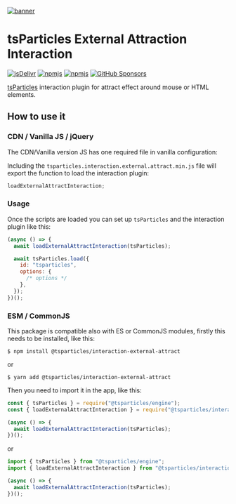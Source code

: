 [![banner](https://particles.js.org/images/banner2.png)](https://particles.js.org)

# tsParticles External Attraction Interaction

[![jsDelivr](https://data.jsdelivr.com/v1/package/npm/@tsparticles/interaction-external-attract/badge)](https://www.jsdelivr.com/package/npm/@tsparticles/interaction-external-attract)
[![npmjs](https://badge.fury.io/js/@tsparticles/interaction-external-attract.svg)](https://www.npmjs.com/package/@tsparticles/interaction-external-attract)
[![npmjs](https://img.shields.io/npm/dt/@tsparticles/interaction-external-attract)](https://www.npmjs.com/package/@tsparticles/interaction-external-attract) [![GitHub Sponsors](https://img.shields.io/github/sponsors/matteobruni)](https://github.com/sponsors/matteobruni)

[tsParticles](https://github.com/tsparticles/tsparticles) interaction plugin for attract effect around mouse or HTML
elements.

## How to use it

### CDN / Vanilla JS / jQuery

The CDN/Vanilla version JS has one required file in vanilla configuration:

Including the `tsparticles.interaction.external.attract.min.js` file will export the function to load the interaction
plugin:

```javascript
loadExternalAttractInteraction;
```

### Usage

Once the scripts are loaded you can set up `tsParticles` and the interaction plugin like this:

```javascript
(async () => {
  await loadExternalAttractInteraction(tsParticles);

  await tsParticles.load({
    id: "tsparticles",
    options: {
      /* options */
    },
  });
})();
```

### ESM / CommonJS

This package is compatible also with ES or CommonJS modules, firstly this needs to be installed, like this:

```shell
$ npm install @tsparticles/interaction-external-attract
```

or

```shell
$ yarn add @tsparticles/interaction-external-attract
```

Then you need to import it in the app, like this:

```javascript
const { tsParticles } = require("@tsparticles/engine");
const { loadExternalAttractInteraction } = require("@tsparticles/interaction-external-attract");

(async () => {
  await loadExternalAttractInteraction(tsParticles);
})();
```

or

```javascript
import { tsParticles } from "@tsparticles/engine";
import { loadExternalAttractInteraction } from "@tsparticles/interaction-external-attract";

(async () => {
  await loadExternalAttractInteraction(tsParticles);
})();
```
